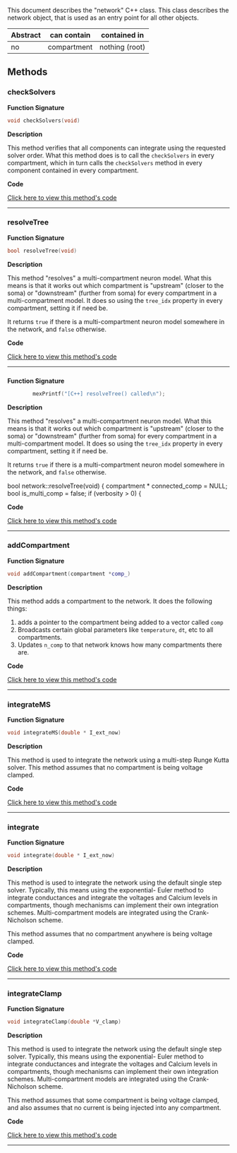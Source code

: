 
This document describes the "network" C++ class.
This class describes the network object, that is used
as an entry point for all other objects.

| Abstract | can contain | contained in |
| --------  | ------ | -------  |
| no |  compartment | nothing (root) |




## Methods



### checkSolvers

**Function Signature**

```C++
void checkSolvers(void) 
```

**Description**


This method verifies that all components can integrate
using the requested solver order. What this method does
is to call the `checkSolvers` in every compartment,
which in turn calls the `checkSolvers` method in every 
component contained in every compartment. 



 **Code**

[Click here to view this method's code](https://github.com/sg-s/xolotl/blob/master/c%2B%2B/network.hpp#L79)

-------



### resolveTree

**Function Signature**

```C++
bool resolveTree(void) 
```

**Description**


This method "resolves" a multi-compartment neuron model.
What this means is that it works out which compartment
is "upstream" (closer to the soma) or "downstream" (further
from soma) for every compartment in a multi-compartment model. 
It does so using the `tree_idx` property in every compartment, 
setting it if need be. 

It returns `true` if there is a multi-compartment neuron model
somewhere in the network, and `false` otherwise. 




 **Code**

[Click here to view this method's code](https://github.com/sg-s/xolotl/blob/master/c%2B%2B/network.hpp#L102)

-------



### 

**Function Signature**

```C++
        mexPrintf("[C++] resolveTree() called\n");

```

**Description**


This method "resolves" a multi-compartment neuron model.
What this means is that it works out which compartment
is "upstream" (closer to the soma) or "downstream" (further
from soma) for every compartment in a multi-compartment model. 
It does so using the `tree_idx` property in every compartment, 
setting it if need be. 

It returns `true` if there is a multi-compartment neuron model
somewhere in the network, and `false` otherwise. 


bool network::resolveTree(void) {
    compartment * connected_comp = NULL;
    bool is_multi_comp = false;
    if (verbosity > 0) {


 **Code**

[Click here to view this method's code](https://github.com/sg-s/xolotl/blob/master/c%2B%2B/network.hpp#L106)

-------



### addCompartment

**Function Signature**

```C++
void addCompartment(compartment *comp_) 
```

**Description**


This method adds a compartment to the network. It does the following things:
1. adds a pointer to the compartment being added to a vector called `comp`
2. Broadcasts certain global parameters like `temperature`, `dt`, etc to all compartments. 
3. Updates `n_comp` to that network knows how many compartments there are.



 **Code**

[Click here to view this method's code](https://github.com/sg-s/xolotl/blob/master/c%2B%2B/network.hpp#L214)

-------



### integrateMS

**Function Signature**

```C++
void integrateMS(double * I_ext_now) 
```

**Description**


This method is used to integrate the network using a
multi-step Runge Kutta solver. This method assumes that
no compartment is being voltage clamped. 



 **Code**

[Click here to view this method's code](https://github.com/sg-s/xolotl/blob/master/c%2B%2B/network.hpp#L236)

-------



### integrate

**Function Signature**

```C++
void integrate(double * I_ext_now) 
```

**Description**


This method is used to integrate the network using the default
single step solver. Typically, this means using the exponential-
Euler method to integrate conductances and integrate the voltages
and Calcium levels in compartments, though mechanisms can implement
their own integration schemes. Multi-compartment models are 
integrated using the Crank-Nicholson scheme.  

This method assumes that no compartment anywhere is being voltage clamped. 



 **Code**

[Click here to view this method's code](https://github.com/sg-s/xolotl/blob/master/c%2B%2B/network.hpp#L263)

-------



### integrateClamp

**Function Signature**

```C++
void integrateClamp(double *V_clamp) 
```

**Description**


This method is used to integrate the network using the default
single step solver. Typically, this means using the exponential-
Euler method to integrate conductances and integrate the voltages
and Calcium levels in compartments, though mechanisms can implement
their own integration schemes. Multi-compartment models are 
integrated using the Crank-Nicholson scheme.  

This method assumes that some compartment is being voltage clamped,
and also assumes that no current is being injected into any compartment. 
 


 **Code**

[Click here to view this method's code](https://github.com/sg-s/xolotl/blob/master/c%2B%2B/network.hpp#L364)

-------

